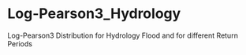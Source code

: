 # Log-Pearson3_Hydrology
Log-Pearson3 Distribution for Hydrology Flood and for different Return Periods
